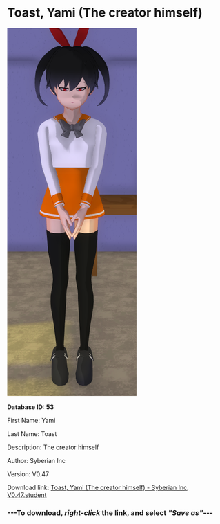 # Toast, Yami (The creator himself)

<img src="https://raw.githubusercontent.com/Arbiter1223/Daigaku-Gurashi-Custom-Students/master/Students/Files/Toast%2C%20Yami%20(The%20creator%20himself).png" title="Toast, Yami (The creator himself) - Syberian Inc, V0.47">

**Database ID: 53**

First Name: Yami

Last Name: Toast

Description: The creator himself

Author: Syberian Inc

Version: V0.47

Download link: <a href="https://raw.githubusercontent.com/Arbiter1223/Daigaku-Gurashi-Custom-Students/master/Students/Files/Toast%2C%20Yami%20(The%20creator%20himself)%20-%20Syberian%20Inc%2C%20V0.47.student">Toast, Yami (The creator himself) - Syberian Inc, V0.47.student</a>

### ---**To download, _right-click_ the link, and select _"Save as"_**---
